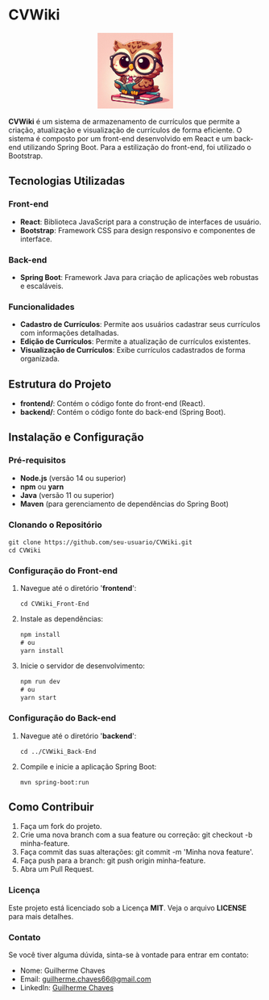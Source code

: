 # CVWiki

<p align="center">
    <img src="CVWiki_Front-End/src/assets/CVPedia_Logo.jpg" alt="Logo CVWiki" width="150" />
</p>

**CVWiki** é um sistema de armazenamento de currículos que permite a criação, atualização e visualização de currículos de forma eficiente. O sistema é composto por um front-end desenvolvido em React e um back-end utilizando Spring Boot. Para a estilização do front-end, foi utilizado o Bootstrap.

## Tecnologias Utilizadas
### Front-end
- **React**: Biblioteca JavaScript para a construção de interfaces de usuário.
- **Bootstrap**: Framework CSS para design responsivo e componentes de interface.

### Back-end
- **Spring Boot**: Framework Java para criação de aplicações web robustas e escaláveis.

### Funcionalidades
- **Cadastro de Currículos**: Permite aos usuários cadastrar seus currículos com informações detalhadas.
- **Edição de Currículos**: Permite a atualização de currículos existentes.
- **Visualização de Currículos**: Exibe currículos cadastrados de forma organizada.

## Estrutura do Projeto
- **frontend/**: Contém o código fonte do front-end (React).
- **backend/**: Contém o código fonte do back-end (Spring Boot).

## Instalação e Configuração
### Pré-requisitos
- **Node.js** (versão 14 ou superior)
- **npm** ou **yarn**
- **Java** (versão 11 ou superior)
- **Maven** (para gerenciamento de dependências do Spring Boot)

### Clonando o Repositório

```
git clone https://github.com/seu-usuario/CVWiki.git
cd CVWiki
```

### Configuração do Front-end
1. Navegue até o diretório '**frontend**':

    ```
    cd CVWiki_Front-End
    ```

2. Instale as dependências:

    ```
    npm install
    # ou
    yarn install
    ```

3. Inicie o servidor de desenvolvimento:

    ```
    npm run dev
    # ou
    yarn start
    ```

### Configuração do Back-end
1. Navegue até o diretório '**backend**':

    ```
    cd ../CVWiki_Back-End
    ```

2. Compile e inicie a aplicação Spring Boot:
    ```
    mvn spring-boot:run
    ```

## Como Contribuir

1. Faça um fork do projeto.
2. Crie uma nova branch com a sua feature ou correção: git checkout -b minha-feature.
3. Faça commit das suas alterações: git commit -m 'Minha nova feature'.
4. Faça push para a branch: git push origin minha-feature.
5. Abra um Pull Request.

### Licença
Este projeto está licenciado sob a Licença **MIT**. Veja o arquivo **LICENSE** para mais detalhes.

### Contato
Se você tiver alguma dúvida, sinta-se à vontade para entrar em contato:

- Nome: Guilherme Chaves
- Email: guilherme.chaves66@gmail.com
- LinkedIn: [Guilherme Chaves](https://www.linkedin.com/in/guilherme-chaves-b2a691225/)
